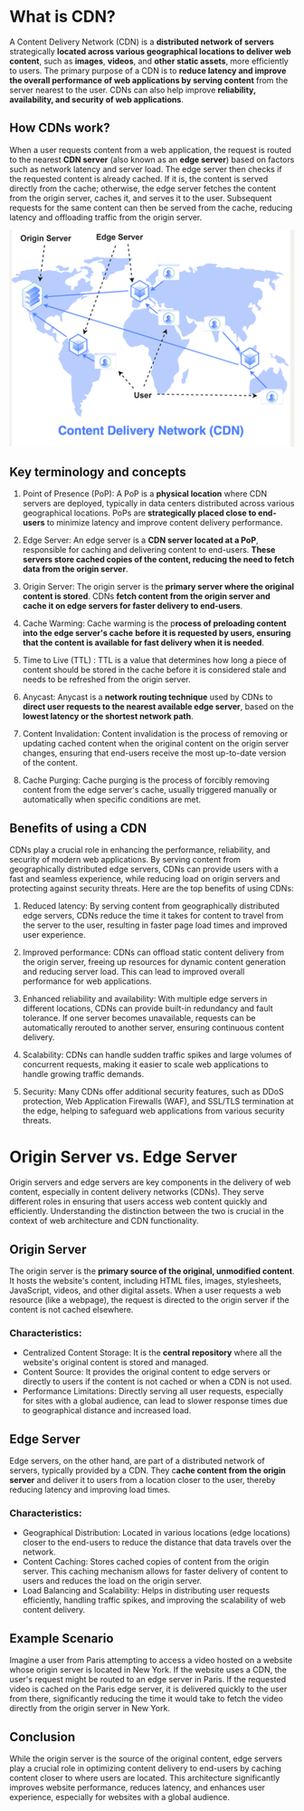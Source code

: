 # What is CDN?
A Content Delivery Network (CDN) is a **distributed network of servers** strategically **located across various geographical locations to deliver web content**, such as **images**, **videos**, and **other static assets**, more efficiently to users. The primary purpose of a CDN is to **reduce latency and improve the overall performance of web applications by serving content** from the server nearest to the user. CDNs can also help improve **reliability, availability, and security of web applications**.

## How CDNs work?
When a user requests content from a web application, the request is routed to the nearest **CDN server** (also known as an **edge server**) based on factors such as network latency and server load. The edge server then checks if the requested content is already cached. If it is, the content is served directly from the cache; otherwise, the edge server fetches the content from the origin server, caches it, and serves it to the user. Subsequent requests for the same content can then be served from the cache, reducing latency and offloading traffic from the origin server.

<div align="center">
  <img src="./cdn.png" alt="cdn" />
</div>

## Key terminology and concepts
1. Point of Presence (PoP): A PoP is a **physical location** where CDN servers are deployed, typically in data centers distributed across various geographical locations. PoPs are **strategically placed close to end-users** to minimize latency and improve content delivery performance.

2. Edge Server: An edge server is a **CDN server located at a PoP**, responsible for caching and delivering content to end-users. **These servers store cached copies of the content, reducing the need to fetch data from the origin server**.

3. Origin Server: The origin server is the **primary server where the original content is stored**. CDNs **fetch content from the origin server and cache it on edge servers for faster delivery to end-users**.

4. Cache Warming: Cache warming is the p**rocess of preloading content into the edge server's cache** **before it is requested by users, ensuring that the content is available for fast delivery when it is needed**.

5. Time to Live (TTL) : TTL is a value that determines how long a piece of content should be stored in the cache before it is considered stale and needs to be refreshed from the origin server.

6. Anycast: Anycast is a **network routing technique** used by CDNs to **direct user requests to the nearest available edge server**, based on the **lowest latency or the shortest network path**.

7. Content Invalidation: Content invalidation is the process of removing or updating cached content when the original content on the origin server changes, ensuring that end-users receive the most up-to-date version of the content.

8. Cache Purging: Cache purging is the process of forcibly removing content from the edge server's cache, usually triggered manually or automatically when specific conditions are met.

## Benefits of using a CDN
CDNs play a crucial role in enhancing the performance, reliability, and security of modern web applications. By serving content from geographically distributed edge servers, CDNs can provide users with a fast and seamless experience, while reducing load on origin servers and protecting against security threats. Here are the top benefits of using CDNs:

1. Reduced latency: By serving content from geographically distributed edge servers, CDNs reduce the time it takes for content to travel from the server to the user, resulting in faster page load times and improved user experience.

2. Improved performance: CDNs can offload static content delivery from the origin server, freeing up resources for dynamic content generation and reducing server load. This can lead to improved overall performance for web applications.

3. Enhanced reliability and availability: With multiple edge servers in different locations, CDNs can provide built-in redundancy and fault tolerance. If one server becomes unavailable, requests can be automatically rerouted to another server, ensuring continuous content delivery.

4. Scalability: CDNs can handle sudden traffic spikes and large volumes of concurrent requests, making it easier to scale web applications to handle growing traffic demands.

5. Security: Many CDNs offer additional security features, such as DDoS protection, Web Application Firewalls (WAF), and SSL/TLS termination at the edge, helping to safeguard web applications from various security threats.

# Origin Server vs. Edge Server
Origin servers and edge servers are key components in the delivery of web content, especially in content delivery networks (CDNs). They serve different roles in ensuring that users access web content quickly and efficiently. Understanding the distinction between the two is crucial in the context of web architecture and CDN functionality.

## Origin Server
The origin server is the **primary source of the original, unmodified content**. It hosts the website's content, including HTML files, images, stylesheets, JavaScript, videos, and other digital assets. When a user requests a web resource (like a webpage), the request is directed to the origin server if the content is not cached elsewhere.

### Characteristics:
- Centralized Content Storage: It is the **central repository** where all the website's original content is stored and managed.
- Content Source: It provides the original content to edge servers or directly to users if the content is not cached or when a CDN is not used.
- Performance Limitations: Directly serving all user requests, especially for sites with a global audience, can lead to slower response times due to geographical distance and increased load.

## Edge Server
Edge servers, on the other hand, are part of a distributed network of servers, typically provided by a CDN. They c**ache content from the origin server** and deliver it to users from a location closer to the user, thereby reducing latency and improving load times.

### Characteristics:
- Geographical Distribution: Located in various locations (edge locations) closer to the end-users to reduce the distance that data travels over the network.
- Content Caching: Stores cached copies of content from the origin server. This caching mechanism allows for faster delivery of content to users and reduces the load on the origin server.
- Load Balancing and Scalability: Helps in distributing user requests efficiently, handling traffic spikes, and improving the scalability of web content delivery.

## Example Scenario
Imagine a user from Paris attempting to access a video hosted on a website whose origin server is located in New York. If the website uses a CDN, the user's request might be routed to an edge server in Paris. If the requested video is cached on the Paris edge server, it is delivered quickly to the user from there, significantly reducing the time it would take to fetch the video directly from the origin server in New York.

## Conclusion
While the origin server is the source of the original content, edge servers play a crucial role in optimizing content delivery to end-users by caching content closer to where users are located. This architecture significantly improves website performance, reduces latency, and enhances user experience, especially for websites with a global audience.